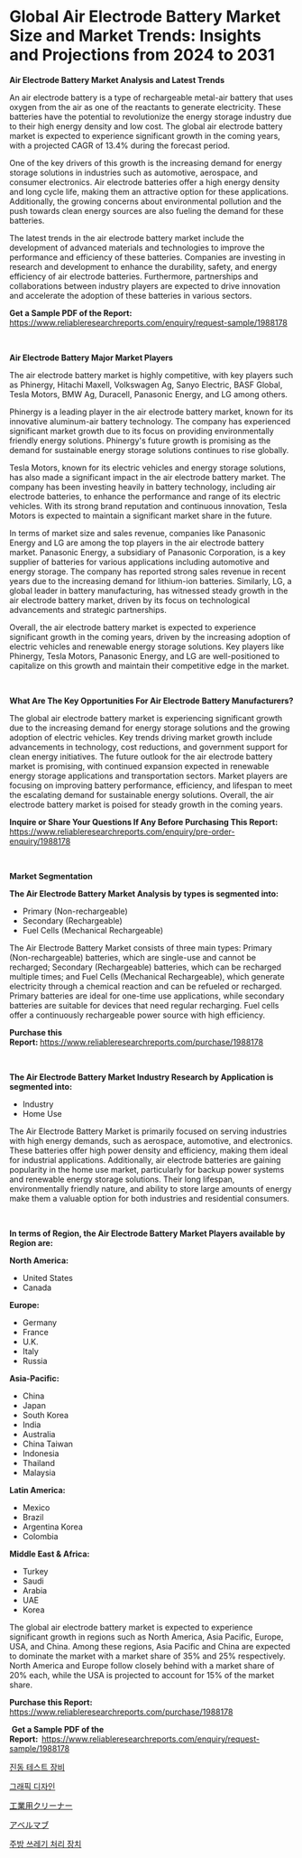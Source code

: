 <p><h1>Global Air Electrode Battery Market Size and Market Trends: Insights and Projections from 2024 to 2031</h1></p><p><strong>Air Electrode Battery Market Analysis and Latest Trends</strong></p>
<p><p>An air electrode battery is a type of rechargeable metal-air battery that uses oxygen from the air as one of the reactants to generate electricity. These batteries have the potential to revolutionize the energy storage industry due to their high energy density and low cost. The global air electrode battery market is expected to experience significant growth in the coming years, with a projected CAGR of 13.4% during the forecast period. </p><p>One of the key drivers of this growth is the increasing demand for energy storage solutions in industries such as automotive, aerospace, and consumer electronics. Air electrode batteries offer a high energy density and long cycle life, making them an attractive option for these applications. Additionally, the growing concerns about environmental pollution and the push towards clean energy sources are also fueling the demand for these batteries.</p><p>The latest trends in the air electrode battery market include the development of advanced materials and technologies to improve the performance and efficiency of these batteries. Companies are investing in research and development to enhance the durability, safety, and energy efficiency of air electrode batteries. Furthermore, partnerships and collaborations between industry players are expected to drive innovation and accelerate the adoption of these batteries in various sectors.</p></p>
<p><strong>Get a Sample PDF of the Report:&nbsp;</strong> <a href="https://www.reliableresearchreports.com/enquiry/request-sample/1988178">https://www.reliableresearchreports.com/enquiry/request-sample/1988178</a></p>
<p>&nbsp;</p>
<p><strong>Air Electrode Battery Major Market Players</strong></p>
<p><p>The air electrode battery market is highly competitive, with key players such as Phinergy, Hitachi Maxell, Volkswagen Ag, Sanyo Electric, BASF Global, Tesla Motors, BMW Ag, Duracell, Panasonic Energy, and LG among others. </p><p>Phinergy is a leading player in the air electrode battery market, known for its innovative aluminum-air battery technology. The company has experienced significant market growth due to its focus on providing environmentally friendly energy solutions. Phinergy's future growth is promising as the demand for sustainable energy storage solutions continues to rise globally.</p><p>Tesla Motors, known for its electric vehicles and energy storage solutions, has also made a significant impact in the air electrode battery market. The company has been investing heavily in battery technology, including air electrode batteries, to enhance the performance and range of its electric vehicles. With its strong brand reputation and continuous innovation, Tesla Motors is expected to maintain a significant market share in the future.</p><p>In terms of market size and sales revenue, companies like Panasonic Energy and LG are among the top players in the air electrode battery market. Panasonic Energy, a subsidiary of Panasonic Corporation, is a key supplier of batteries for various applications including automotive and energy storage. The company has reported strong sales revenue in recent years due to the increasing demand for lithium-ion batteries. Similarly, LG, a global leader in battery manufacturing, has witnessed steady growth in the air electrode battery market, driven by its focus on technological advancements and strategic partnerships.</p><p>Overall, the air electrode battery market is expected to experience significant growth in the coming years, driven by the increasing adoption of electric vehicles and renewable energy storage solutions. Key players like Phinergy, Tesla Motors, Panasonic Energy, and LG are well-positioned to capitalize on this growth and maintain their competitive edge in the market.</p></p>
<p>&nbsp;</p>
<p><strong>What Are The Key Opportunities For Air Electrode Battery Manufacturers?</strong></p>
<p><p>The global air electrode battery market is experiencing significant growth due to the increasing demand for energy storage solutions and the growing adoption of electric vehicles. Key trends driving market growth include advancements in technology, cost reductions, and government support for clean energy initiatives. The future outlook for the air electrode battery market is promising, with continued expansion expected in renewable energy storage applications and transportation sectors. Market players are focusing on improving battery performance, efficiency, and lifespan to meet the escalating demand for sustainable energy solutions. Overall, the air electrode battery market is poised for steady growth in the coming years.</p></p>
<p><strong>Inquire or Share Your Questions If Any Before Purchasing This Report:</strong> <a href="https://www.reliableresearchreports.com/enquiry/pre-order-enquiry/1988178">https://www.reliableresearchreports.com/enquiry/pre-order-enquiry/1988178</a></p>
<p>&nbsp;</p>
<p><strong>Market Segmentation</strong></p>
<p><strong>The Air Electrode Battery Market Analysis by types is segmented into:</strong></p>
<p><ul><li>Primary (Non-rechargeable)</li><li>Secondary (Rechargeable)</li><li>Fuel Cells (Mechanical Rechargeable)</li></ul></p>
<p><p>The Air Electrode Battery Market consists of three main types: Primary (Non-rechargeable) batteries, which are single-use and cannot be recharged; Secondary (Rechargeable) batteries, which can be recharged multiple times; and Fuel Cells (Mechanical Rechargeable), which generate electricity through a chemical reaction and can be refueled or recharged. Primary batteries are ideal for one-time use applications, while secondary batteries are suitable for devices that need regular recharging. Fuel cells offer a continuously rechargeable power source with high efficiency.</p></p>
<p><strong>Purchase this Report:&nbsp;</strong><a href="https://www.reliableresearchreports.com/purchase/1988178">https://www.reliableresearchreports.com/purchase/1988178</a></p>
<p>&nbsp;</p>
<p><strong>The Air Electrode Battery Market Industry Research by Application is segmented into:</strong></p>
<p><ul><li>Industry</li><li>Home Use</li></ul></p>
<p><p>The Air Electrode Battery Market is primarily focused on serving industries with high energy demands, such as aerospace, automotive, and electronics. These batteries offer high power density and efficiency, making them ideal for industrial applications. Additionally, air electrode batteries are gaining popularity in the home use market, particularly for backup power systems and renewable energy storage solutions. Their long lifespan, environmentally friendly nature, and ability to store large amounts of energy make them a valuable option for both industries and residential consumers.</p></p>
<p>&nbsp;</p>
<p><strong>In terms of Region, the Air Electrode Battery Market Players available by Region are:</strong></p>
<p>
    <p> <strong> North America: </strong>
        <ul>
            <li>United States</li>
            <li>Canada</li>
        </ul>
        </p> 
    <p> <strong> Europe: </strong>
        <ul>
            <li>Germany</li>
            <li>France</li>
            <li>U.K.</li>
            <li>Italy</li>
            <li>Russia</li>
        </ul>
        </p> 
    <p> <strong> Asia-Pacific: </strong>
        <ul>
            <li>China</li>
            <li>Japan</li>
            <li>South Korea</li>
            <li>India</li>
            <li>Australia</li>
            <li>China Taiwan</li>
            <li>Indonesia</li>
            <li>Thailand</li>
            <li>Malaysia</li>
        </ul>
        </p> 
    <p> <strong> Latin America: </strong>
        <ul>
            <li>Mexico</li>
            <li>Brazil</li>
            <li>Argentina Korea</li>
            <li>Colombia</li>
        </ul>
        </p> 
    <p> <strong> Middle East & Africa: </strong>
        <ul>
            <li>Turkey</li>
            <li>Saudi</li>
            <li>Arabia</li>
            <li>UAE</li>
            <li>Korea</li>
        </ul>
    </p>
    </p>
<p><p>The global air electrode battery market is expected to experience significant growth in regions such as North America, Asia Pacific, Europe, USA, and China. Among these regions, Asia Pacific and China are expected to dominate the market with a market share of 35% and 25% respectively. North America and Europe follow closely behind with a market share of 20% each, while the USA is projected to account for 15% of the market share.</p></p>
<p><strong>Purchase this Report: </strong><a href="https://www.reliableresearchreports.com/purchase/1988178">https://www.reliableresearchreports.com/purchase/1988178</a></p>
<p>&nbsp;<strong>Get a Sample PDF of the Report:&nbsp;&nbsp;</strong><a href="https://www.reliableresearchreports.com/enquiry/request-sample/1988178">https://www.reliableresearchreports.com/enquiry/request-sample/1988178</a></p>
<p><strong></strong></p>
<p><p><a href="https://medium.com/@adonispellea2022/%EC%A7%84%EB%8F%99-%EC%8B%9C%ED%97%98-%EC%9E%A5%EB%B9%84-%EC%8B%9C%EC%9E%A5-%EC%A1%B0%EC%82%AC-%EB%B3%B4%EA%B3%A0%EC%84%9C-2024%EB%85%84%EB%B6%80%ED%84%B0-2031%EB%85%84%EA%B9%8C%EC%A7%80%EC%9D%98-%EC%97%AD%EC%82%AC-%EB%B0%8F-%EC%98%88%EC%B8%A1-78dbf82ff0b5">진동 테스트 장비</a></p><p><a href="https://github.com/wallacBahrtyinger567686/Market-Research-Report-List-1/blob/main/232913315228.md">그래픽 디자인</a></p><p><a href="https://medium.com/@rusty-marie2024/%E7%94%A3%E6%A5%AD%E7%94%A8%E3%82%AF%E3%83%AA%E3%83%BC%E3%83%8A%E3%83%BC%E5%B8%82%E5%A0%B4%E8%A6%8F%E6%A8%A1%E3%81%AF-%E3%82%B0%E3%83%AD%E3%83%BC%E3%83%90%E3%83%AB%E7%94%A3%E6%A5%AD%E7%95%8C%E3%81%AB%E3%81%8A%E3%81%91%E3%82%8B%E6%9C%80%E9%81%A9%E3%81%AA%E3%83%9E%E3%83%BC%E3%82%B1%E3%83%86%E3%82%A3%E3%83%B3%E3%82%B0%E3%83%81%E3%83%A3%E3%83%B3%E3%83%8D%E3%83%AB%E3%82%92%E7%A4%BA%E3%81%97%E3%81%A6%E3%81%84%E3%81%BE%E3%81%99-a01d78153fc2">工業用クリーナー</a></p><p><a href="https://medium.com/@marcosoenrt565736/%E3%82%A2%E3%83%99%E3%83%AB%E3%83%9E%E3%83%96%E5%B8%82%E5%A0%B4%E3%81%AF-%E5%B8%82%E5%A0%B4%E3%82%B7%E3%82%A7%E3%82%A2-%E5%B8%82%E5%A0%B4%E5%8B%95%E5%90%91-%E5%B8%82%E5%A0%B4%E6%88%90%E9%95%B7%E3%81%AB%E9%96%A2%E3%81%99%E3%82%8B%E6%83%85%E5%A0%B1%E3%82%92%E6%8F%90%E4%BE%9B%E3%81%97%E3%81%BE%E3%81%99-93b21c77f93d">アベルマブ</a></p><p><a href="https://medium.com/@thib_harou/%EC%A3%BC%EB%B0%A9-%ED%8F%90%EA%B8%B0%EB%AC%BC-%EC%B2%98%EB%A6%AC-%EC%9E%A5%EC%B9%98-%EC%8B%9C%EC%9E%A5-%EA%B2%BD%EC%9F%81-%EB%B6%84%EC%84%9D-%EC%8B%9C%EC%9E%A5-%EB%8F%99%ED%96%A5-%EB%B0%8F-2031%EB%85%84%EA%B9%8C%EC%A7%80%EC%9D%98-%EC%98%88%EC%B8%A1-e7d0238f4724">주방 쓰레기 처리 장치</a></p></p>